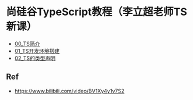 # 尚硅谷TypeScript教程（李立超老师TS新课）


* [00_TS简介](./00/)
* [01_TS开发环境搭建](./01/)
* [02_TS的类型声明](./02/)


## Ref


* <https://www.bilibili.com/video/BV1Xy4y1v7S2>